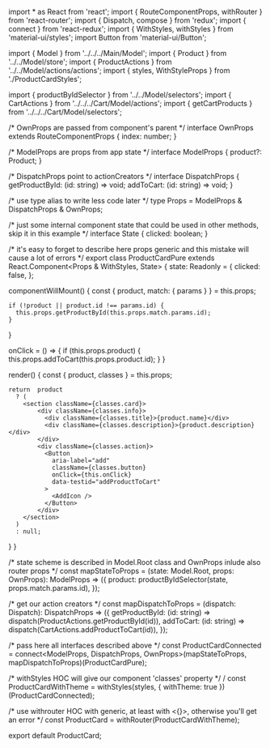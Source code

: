 import * as React from 'react';
import { RouteComponentProps, withRouter } from 'react-router';
import { Dispatch, compose } from 'redux';
import { connect } from 'react-redux';
import { WithStyles, withStyles } from 'material-ui/styles';
import Button from 'material-ui/Button';

import { Model } from '../../../Main/Model';
import { Product } from '../../Model/store';
import { ProductActions } from '../../Model/actions/actions';
import { styles, WithStyleProps } from './ProductCardStyles';

import { productByIdSelector } from '../../Model/selectors';
import { CartActions } from '../../../Cart/Model/actions';
import { getCartProducts } from '../../../Cart/Model/selectors';

/* OwnProps are passed from component's parent */
interface OwnProps extends RouteComponentProps<any> {
  index: number;
}

/* ModelProps are props from app state */
interface ModelProps {
  product?: Product;
}

/* DispatchProps point to actionCreators */
interface DispatchProps {
  getProductById: (id: string) => void;
  addToCart: (id: string) => void;
}

/* use type alias to write less code later */
type Props = ModelProps & DispatchProps & OwnProps;

/* just some internal component state that could be used in other methods, skip it in this example */
interface State {
  clicked: boolean;
}

/* it's easy to forget to describe here props generic and this mistake will cause a lot of errors */
export class ProductCardPure extends React.Component<Props & WithStyles<WithStyleProps>, State> {
  state: Readonly<State> = {
    clicked: false,
  };

  componentWillMount() {
    const { product, match: { params } } = this.props;

    if (!product || product.id !== params.id) {
      this.props.getProductById(this.props.match.params.id);
    }
  }

  onClick = () => {
    if (this.props.product) {
      this.props.addToCart(this.props.product.id);
    }
  }

  render() {
    const { product, classes } = this.props;

    return  product
      ? (
        <section className={classes.card}>
            <div className={classes.info}>
              <div className={classes.title}>{product.name}</div>
              <div className={classes.description}>{product.description}</div>
            </div>
            <div className={classes.action}>
              <Button
                aria-label="add"
                className={classes.button}
                onClick={this.onClick}
                data-testid="addProductToCart"
              >
                <AddIcon />
              </Button>
            </div>
        </section>
      )
      : null;
  }
}

/* state scheme is described in Model.Root class and OwnProps inlude also router props */
const mapStateToProps = (state: Model.Root, props: OwnProps): ModelProps => ({
  product: productByIdSelector(state, props.match.params.id),
});

/* get our action creators */
const mapDispatchToProps = (dispatch: Dispatch<DispatchProps>): DispatchProps => ({
  getProductById: (id: string) => dispatch(ProductActions.getProductById(id)),
  addToCart: (id: string) => dispatch(CartActions.addProductToCart(id)),
});

/* pass here all interfaces described above */
const ProductCardConnected =
  connect<ModelProps, DispatchProps, OwnProps>(mapStateToProps, mapDispatchToProps)(ProductCardPure);

/* withStyles HOC will give our component 'classes' property */                                                     /
const ProductCardWithTheme = withStyles(styles, { withTheme: true })<OwnProps>(ProductCardConnected);

/* use withrouter HOC with generic, at least with <{}>, otherwise you'll get an error */
const ProductCard = withRouter<OwnProps>(ProductCardWithTheme);

export default ProductCard;